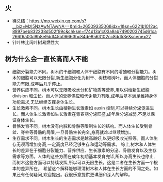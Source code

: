 
## 火
* 待总结：https://mp.weixin.qq.com/s?__biz=MzI5NzAwNTAwNA==&mid=2650933506&idx=1&sn=6221b1012ac8897beb832238d502f99c&chksm=f74d13a1c03a9ab7490203745d61ca266f6a00d8b8e9ddf45b06663bc84de8563102cc8dd53e&scene=27
* 针叶林比阔叶树易燃性大

## 树为什么会一直长高而人不能
* 细胞分裂能力不同。树木的干细胞和人体干细胞有不同的增殖和分裂能力。树木的细胞可以无限分裂,新生细胞分化为树干、树枝和树叶。而人体细胞的分裂能力有限,成年后几乎停止。
* 营养供应不同。树木可以无限吸收水分和矿物质等营养,用以供给新生细胞 division 和生长。而人体的营养供应和代谢能力有限,成年后基本满足维持身体功能需求,无法继续支撑身体生长。
* 生长激素不同。树木生长由植物生长激素如 auxin 控制,可以持续分泌促进生长。而人体生长激素如生长激素在青春期分泌旺盛,成年后分泌减弱,不足以保证身体生长。
* 骨骼发育不同。树木没有内脏和骨骼等限制生长的结构。而人体生长受到骨盆、脊柱等骨骼的局限,一旦骨骼生长完全,身高就难以继续增加。
* 生存需求不同。树木生长的生态需求是越高越好,以更好吸收光照等。而人体生存无须再增加身高,一定高度已经足够生存和运动等需求。
综上,树木和人体生长的差异在于细胞分裂能力、营养供应、生长激素的分泌、骨骼发育以及生存需求等方面。人体的这些方面在成年初期基本发育完毕,所以身高生长也停止,而树木这些方面可以持续发挥,所以可以无限生长。这是二者在生长方面一个根本的差异所在。
希望这个解释能够理清树木和人体在生长方面的不同之处。如果还有任何疑问,欢迎提出。我很乐意提供更详细和深入的解释。